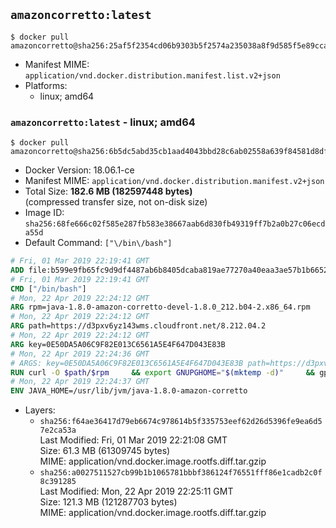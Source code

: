 ## `amazoncorretto:latest`

```console
$ docker pull amazoncorretto@sha256:25af5f2354cd06b9303b5f2574a235038a8f9d585f5e89cca6386ff7bfb2c358
```

-	Manifest MIME: `application/vnd.docker.distribution.manifest.list.v2+json`
-	Platforms:
	-	linux; amd64

### `amazoncorretto:latest` - linux; amd64

```console
$ docker pull amazoncorretto@sha256:6b5dc5abd35cb1aad4043bbd28c6ab02558a639f84581d8df3deaabf323eab6f
```

-	Docker Version: 18.06.1-ce
-	Manifest MIME: `application/vnd.docker.distribution.manifest.v2+json`
-	Total Size: **182.6 MB (182597448 bytes)**  
	(compressed transfer size, not on-disk size)
-	Image ID: `sha256:68fe666c02f585e287fb583e38667aab6d830fb49319ff7b2a0b27c06ecda55d`
-	Default Command: `["\/bin\/bash"]`

```dockerfile
# Fri, 01 Mar 2019 22:19:41 GMT
ADD file:b599e9fb65fc9d9df4487ab6b8405dcaba819ae77270a40eaa3ae57b1b66524d in / 
# Fri, 01 Mar 2019 22:19:41 GMT
CMD ["/bin/bash"]
# Mon, 22 Apr 2019 22:24:12 GMT
ARG rpm=java-1.8.0-amazon-corretto-devel-1.8.0_212.b04-2.x86_64.rpm
# Mon, 22 Apr 2019 22:24:12 GMT
ARG path=https://d3pxv6yz143wms.cloudfront.net/8.212.04.2
# Mon, 22 Apr 2019 22:24:12 GMT
ARG key=0E50DA5A06C9F82E013C6561A5E4F647D043E83B
# Mon, 22 Apr 2019 22:24:36 GMT
# ARGS: key=0E50DA5A06C9F82E013C6561A5E4F647D043E83B path=https://d3pxv6yz143wms.cloudfront.net/8.212.04.2 rpm=java-1.8.0-amazon-corretto-devel-1.8.0_212.b04-2.x86_64.rpm
RUN curl -O $path/$rpm     && export GNUPGHOME="$(mktemp -d)"     && gpg --batch --keyserver ha.pool.sks-keyservers.net --recv-keys $key     && gpg --armor --export $key > corretto.asc     && rpm --import corretto.asc     && rpm -K $rpm     && rpm -i $rpm     && rm -r $GNUPGHOME corretto.asc $rpm     && yum install -y fontconfig     && yum clean all
# Mon, 22 Apr 2019 22:24:37 GMT
ENV JAVA_HOME=/usr/lib/jvm/java-1.8.0-amazon-corretto
```

-	Layers:
	-	`sha256:f64ae36417d79eb6674c978614b5f335753eef62d26d5396fe9ea6d57e2ca53a`  
		Last Modified: Fri, 01 Mar 2019 22:21:08 GMT  
		Size: 61.3 MB (61309745 bytes)  
		MIME: application/vnd.docker.image.rootfs.diff.tar.gzip
	-	`sha256:a0027511527cb99b1b1065781bbbf386124f76551fff86e1cadb2c0f8c391285`  
		Last Modified: Mon, 22 Apr 2019 22:25:11 GMT  
		Size: 121.3 MB (121287703 bytes)  
		MIME: application/vnd.docker.image.rootfs.diff.tar.gzip
